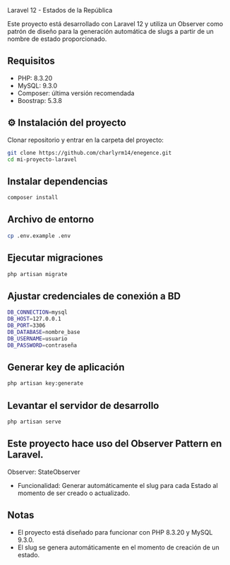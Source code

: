 Laravel 12 - Estados de la República

Este proyecto está desarrollado con Laravel 12 y utiliza un Observer como patrón de diseño para la generación automática de slugs a partir de un nombre de estado proporcionado.

## Requisitos

- PHP: 8.3.20
- MySQL: 9.3.0
- Composer: última versión recomendada
- Boostrap: 5.3.8

## ⚙️ Instalación del proyecto

Clonar repositorio y entrar en la carpeta del proyecto:

```bash
git clone https://github.com/charlyrm14/enegence.git
cd mi-proyecto-laravel
```

## Instalar dependencias
```bash
composer install
```

## Archivo de entorno
```bash
cp .env.example .env
```

## Ejecutar migraciones
```bash
php artisan migrate
```

## Ajustar credenciales de conexión a BD
```bash
DB_CONNECTION=mysql
DB_HOST=127.0.0.1
DB_PORT=3306
DB_DATABASE=nombre_base
DB_USERNAME=usuario
DB_PASSWORD=contraseña
```

## Generar key de aplicación
```bash
php artisan key:generate
```

## Levantar el servidor de desarrollo
```bash
php artisan serve
```

## Este proyecto hace uso del Observer Pattern en Laravel.

Observer: StateObserver

- Funcionalidad: Generar automáticamente el slug para cada Estado al momento de ser creado o actualizado.

## Notas
- El proyecto está diseñado para funcionar con PHP 8.3.20 y MySQL 9.3.0.
- El slug se genera automáticamente en el momento de creación de un estado.

